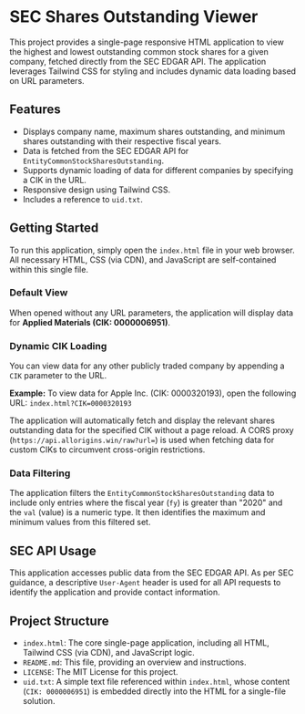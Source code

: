# SEC Shares Outstanding Viewer

This project provides a single-page responsive HTML application to view the highest and lowest outstanding common stock shares for a given company, fetched directly from the SEC EDGAR API. The application leverages Tailwind CSS for styling and includes dynamic data loading based on URL parameters.

## Features

-   Displays company name, maximum shares outstanding, and minimum shares outstanding with their respective fiscal years.
-   Data is fetched from the SEC EDGAR API for `EntityCommonStockSharesOutstanding`.
-   Supports dynamic loading of data for different companies by specifying a CIK in the URL.
-   Responsive design using Tailwind CSS.
-   Includes a reference to `uid.txt`.

## Getting Started

To run this application, simply open the `index.html` file in your web browser. All necessary HTML, CSS (via CDN), and JavaScript are self-contained within this single file.

### Default View

When opened without any URL parameters, the application will display data for **Applied Materials (CIK: 0000006951)**.

### Dynamic CIK Loading

You can view data for any other publicly traded company by appending a `CIK` parameter to the URL.

**Example:**
To view data for Apple Inc. (CIK: 0000320193), open the following URL:
`index.html?CIK=0000320193`

The application will automatically fetch and display the relevant shares outstanding data for the specified CIK without a page reload. A CORS proxy (`https://api.allorigins.win/raw?url=`) is used when fetching data for custom CIKs to circumvent cross-origin restrictions.

### Data Filtering

The application filters the `EntityCommonStockSharesOutstanding` data to include only entries where the fiscal year (`fy`) is greater than "2020" and the `val` (value) is a numeric type. It then identifies the maximum and minimum values from this filtered set.

## SEC API Usage

This application accesses public data from the SEC EDGAR API. As per SEC guidance, a descriptive `User-Agent` header is used for all API requests to identify the application and provide contact information.

## Project Structure

-   `index.html`: The core single-page application, including all HTML, Tailwind CSS (via CDN), and JavaScript logic.
-   `README.md`: This file, providing an overview and instructions.
-   `LICENSE`: The MIT License for this project.
-   `uid.txt`: A simple text file referenced within `index.html`, whose content (`CIK: 0000006951`) is embedded directly into the HTML for a single-file solution.
